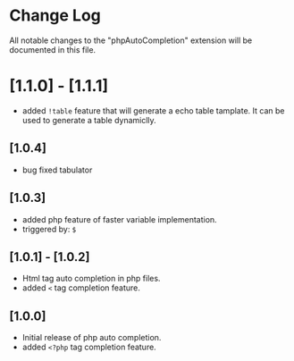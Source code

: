 # Change Log

All notable changes to the "phpAutoCompletion" extension will be documented in this file.

# [1.1.0] - [1.1.1]

- added ```!table``` feature that will generate a echo table tamplate. It can be used to generate a table dynamiclly.

## [1.0.4]

- bug fixed tabulator

## [1.0.3]

- added php feature of faster variable implementation.
- triggered by: ```$```

## [1.0.1] - [1.0.2]

- Html tag auto completion in php files.
- added ```<``` tag completion feature.

## [1.0.0]

- Initial release of php auto completion.
- added ```<?php``` tag completion feature.